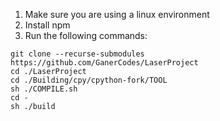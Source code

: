 1. Make sure you are using a linux environment
2. Install npm
3. Run the following commands:
```shell
git clone --recurse-submodules https://github.com/GanerCodes/LaserProject
cd ./LaserProject
cd ./Building/cpy/cpython-fork/TOOL
sh ./COMPILE.sh
cd -
sh ./build
```